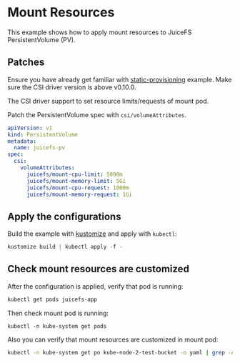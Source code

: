 # Mount Resources

This example shows how to apply mount resources to JuiceFS PersistentVolume (PV).

## Patches

Ensure you have already get familiar with [static-provisioning](../static-provisioning/README.md) example. Make sure the CSI driver version is above v0.10.0.

The CSI driver support to set resource limits/requests of mount pod.

Patch the PersistentVolume spec with `csi/volumeAttributes`.

```yaml
apiVersion: v1
kind: PersistentVolume
metadata:
  name: juicefs-pv
spec:
  csi:
    volumeAttributes:
      juicefs/mount-cpu-limit: 5000m
      juicefs/mount-memory-limit: 5Gi
      juicefs/mount-cpu-request: 1000m
      juicefs/mount-memory-request: 1Gi
```

## Apply the configurations

Build the example with [kustomize](https://github.com/kubernetes-sigs/kustomize) and apply with `kubectl`:

```s
kustomize build | kubectl apply -f -
```

## Check mount resources are customized

After the configuration is applied, verify that pod is running:

```sh
kubectl get pods juicefs-app
```

Then check mount pod is running:

```shell
kubectl -n kube-system get pods
```

Also you can verify that mount resources are customized in mount pod:

```sh
kubectl -n kube-system get po kube-node-2-test-bucket -o yaml | grep -A 6 resources
```
